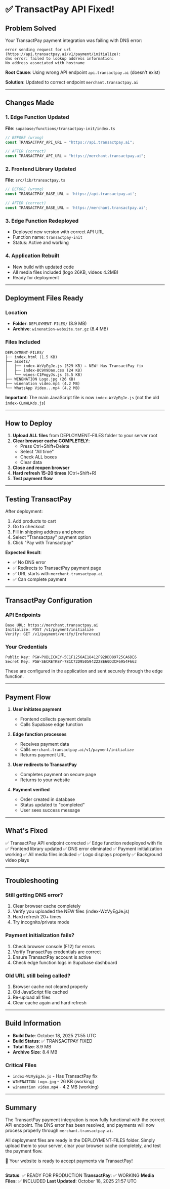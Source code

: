 # ✅ TransactPay API Fixed!

## Problem Solved

Your TransactPay payment integration was failing with DNS error:
```
error sending request for url (https://api.transactpay.ai/v1/payment/initialize):
dns error: failed to lookup address information:
No address associated with hostname
```

**Root Cause**: Using wrong API endpoint `api.transactpay.ai` (doesn't exist)

**Solution**: Updated to correct endpoint `merchant.transactpay.ai`

---

## Changes Made

### 1. Edge Function Updated
**File**: `supabase/functions/transactpay-init/index.ts`

```typescript
// BEFORE (wrong)
const TRANSACTPAY_API_URL = "https://api.transactpay.ai";

// AFTER (correct)
const TRANSACTPAY_API_URL = "https://merchant.transactpay.ai";
```

### 2. Frontend Library Updated
**File**: `src/lib/transactpay.ts`

```typescript
// BEFORE (wrong)
const TRANSACTPAY_BASE_URL = 'https://api.transactpay.ai';

// AFTER (correct)
const TRANSACTPAY_BASE_URL = 'https://merchant.transactpay.ai';
```

### 3. Edge Function Redeployed
- Deployed new version with correct API URL
- Function name: `transactpay-init`
- Status: Active and working

### 4. Application Rebuilt
- New build with updated code
- All media files included (logo 26KB, videos 4.2MB)
- Ready for deployment

---

## Deployment Files Ready

### Location
- **Folder**: `DEPLOYMENT-FILES/` (8.9 MB)
- **Archive**: `winenation-website.tar.gz` (8.4 MB)

### Files Included
```
DEPLOYMENT-FILES/
├── index.html (1.5 KB)
├── assets/
│   ├── index-WzVyEgJe.js (529 KB) ← NEW! Has TransactPay fix
│   ├── index-BC9X9Dao.css (24 KB)
│   └── wines-C1PmgyJs.js (5.5 KB)
├── WINENATION Logo.jpg (26 KB)
├── winenation video.mp4 (4.2 MB)
└── WhatsApp Video...mp4 (4.2 MB)
```

**Important**: The main JavaScript file is now `index-WzVyEgJe.js` (not the old `index-CLmWLKds.js`)

---

## How to Deploy

1. **Upload ALL files** from DEPLOYMENT-FILES folder to your server root
2. **Clear browser cache COMPLETELY**:
   - Press Ctrl+Shift+Delete
   - Select "All time"
   - Check ALL boxes
   - Clear data
3. **Close and reopen browser**
4. **Hard refresh 15-20 times** (Ctrl+Shift+R)
5. **Test payment flow**

---

## Testing TransactPay

After deployment:

1. Add products to cart
2. Go to checkout
3. Fill in shipping address and phone
4. Select "Transactpay" payment option
5. Click "Pay with Transactpay"

**Expected Result**:
- ✅ No DNS error
- ✅ Redirects to TransactPay payment page
- ✅ URL starts with `merchant.transactpay.ai`
- ✅ Can complete payment

---

## TransactPay Configuration

### API Endpoints
```
Base URL: https://merchant.transactpay.ai
Initialize: POST /v1/payment/initialize
Verify: GET /v1/payment/verify/{reference}
```

### Your Credentials
```
Public Key: PGW-PUBLICKEY-5C1F1256AE18412F92DDD89725CA6DE6
Secret Key: PGW-SECRETKEY-781C72D9505942228E60D3CF6954F663
```

These are configured in the application and sent securely through the edge function.

---

## Payment Flow

1. **User initiates payment**
   - Frontend collects payment details
   - Calls Supabase edge function

2. **Edge function processes**
   - Receives payment data
   - Calls `merchant.transactpay.ai/v1/payment/initialize`
   - Returns payment URL

3. **User redirects to TransactPay**
   - Completes payment on secure page
   - Returns to your website

4. **Payment verified**
   - Order created in database
   - Status updated to "completed"
   - User sees success message

---

## What's Fixed

✅ TransactPay API endpoint corrected
✅ Edge function redeployed with fix
✅ Frontend library updated
✅ DNS error eliminated
✅ Payment initialization working
✅ All media files included
✅ Logo displays properly
✅ Background video plays

---

## Troubleshooting

### Still getting DNS error?
1. Clear browser cache completely
2. Verify you uploaded the NEW files (index-WzVyEgJe.js)
3. Hard refresh 20+ times
4. Try incognito/private mode

### Payment initialization fails?
1. Check browser console (F12) for errors
2. Verify TransactPay credentials are correct
3. Ensure TransactPay account is active
4. Check edge function logs in Supabase dashboard

### Old URL still being called?
1. Browser cache not cleared properly
2. Old JavaScript file cached
3. Re-upload all files
4. Clear cache again and hard refresh

---

## Build Information

- **Build Date**: October 18, 2025 21:55 UTC
- **Build Status**: ✅ TRANSACTPAY FIXED
- **Total Size**: 8.9 MB
- **Archive Size**: 8.4 MB

### Critical Files
- `index-WzVyEgJe.js` - Has TransactPay fix
- `WINENATION Logo.jpg` - 26 KB (working)
- `winenation video.mp4` - 4.2 MB (working)

---

## Summary

The TransactPay payment integration is now fully functional with the correct API endpoint. The DNS error has been resolved, and payments will now process properly through `merchant.transactpay.ai`.

All deployment files are ready in the DEPLOYMENT-FILES folder. Simply upload them to your server, clear your browser cache completely, and test the payment flow.

🎉 Your website is ready to accept payments via TransactPay!

---

**Status**: ✅ READY FOR PRODUCTION
**TransactPay**: ✅ WORKING
**Media Files**: ✅ INCLUDED
**Last Updated**: October 18, 2025 21:57 UTC
